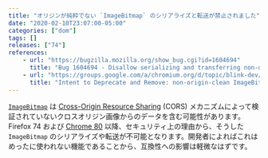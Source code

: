 ```yaml
---
title: "オリジンが純粋でない `ImageBitmap` のシリアライズと転送が禁止されました"
date: "2020-02-10T23:07:00-05:00"
categories: ["dom"]
tags: []
releases: ["74"]
references:
    - url: "https://bugzilla.mozilla.org/show_bug.cgi?id=1604694"
      title: "Bug 1604694 - Disallow serializing and transferring non-origin-clean ImageBitmap"
    - url: "https://groups.google.com/a/chromium.org/d/topic/blink-dev/Z1XdYf6SjDU/discussion"
      title: "Intent to Deprecate and Remove: non-origin-clean ImageBitmap serialization and transferring"
---
```

[`ImageBitmap`](https://developer.mozilla.org/docs/Web/API/ImageBitmap) は [Cross-Origin Resource Sharing](https://developer.mozilla.org/docs/Web/HTTP/CORS) (CORS) メカニズムによって検証されていないクロスオリジン画像からのデータを含む可能性があります。Firefox 74 および [Chrome 80](https://www.chromestatus.com/feature/5728790883860480) 以降、セキュリティ上の理由から、そうした `ImageBitmap` のシリアライズや転送が不可能となります。開発者によればこれはめったに使われない機能であることから、互換性への影響は軽微なはずです。
